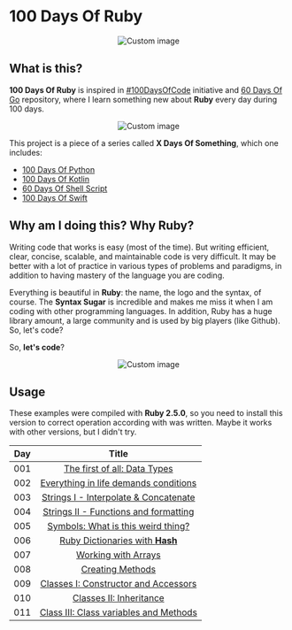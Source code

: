 # 100 Days Of Ruby

<p align="center">
  <img src="https://raw.github.com/marcosvbras/100-days-of-ruby/master/images/ruby.png" alt="Custom image"/>
</p>

## What is this?

**100 Days Of Ruby** is inspired in [#100DaysOfCode](https://medium.freecodecamp.org/join-the-100daysofcode-556ddb4579e4) initiative and [60 Days Of Go](https://github.com/cassiobotaro/60-days-of-go) repository, where I learn something new about **Ruby** every day during 100 days.

<p align="center">
  <img src="https://raw.github.com/marcosvbras/100-days-of-ruby/master/images/programming_languages.jpg" alt="Custom image"/>
</p>

This project is a piece of a series called **X Days Of Something**, which one includes:
-   [100 Days Of Python](https://github.com/marcosvbras/100-days-of-python)
-   [100 Days Of Kotlin](https://github.com/marcosvbras/100-days-of-kotlin)
-   [60 Days Of Shell Script](https://github.com/marcosvbras/60-days-of-shell-script)
-   [100 Days Of Swift](https://github.com/marcosvbras/100-days-of-swift)

## Why am I doing this? Why Ruby?

Writing code that works is easy (most of the time). But writing efficient, clear, concise, scalable, and maintainable code is very difficult. It may be better with a lot of practice in various types of problems and paradigms, in addition to having mastery of the language you are coding.

Everything is beautiful in **Ruby**: the name, the logo and the syntax, of course. The **Syntax Sugar** is incredible and makes me miss it when I am coding with other programming languages. In addition, Ruby has a huge library amount, a large community and is used by big players (like Github). So, let's code?

So, **let's code**?

<p align="center">
  <img src="https://raw.github.com/marcosvbras/100-days-of-ruby/master/images/programming.gif" alt="Custom image"/>
</p>

## Usage

These examples were compiled with **Ruby 2.5.0**, so you need to install this version to correct operation according with was written. Maybe it works with other versions, but I didn't try.

| Day | Title      |
| --- |:----------: |
| 001 | [The first of all: Data Types](day001/) |
| 002 | [Everything in life demands conditions](day002/) |
| 003 | [Strings I - Interpolate & Concatenate](day003/) |
| 004 | [Strings II - Functions and formatting](day004/) |
| 005 | [Symbols: What is this weird thing?](day005/) |
| 006 | [Ruby Dictionaries with **Hash**](day006/) |
| 007 | [Working with Arrays](day007/) |
| 008 | [Creating Methods](day008/) |
| 009 | [Classes I: Constructor and Accessors](day009/) |
| 010 | [Classes II: Inheritance](day010/) |
| 011 | [Class III: Class variables and Methods](day011/) |
